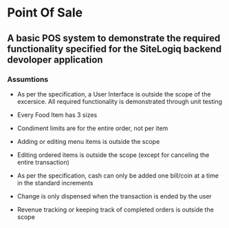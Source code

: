 # Point Of Sale

## A basic POS system to demonstrate the required functionality specified for the SiteLogiq backend devoloper application

### Assumtions

- As per the specification, a User Interface is outside the scope of the excersice. All required functionality is demonstrated through unit testing

- Every Food Item has 3 sizes

- Condiment limits are for the entire order, not per item 

- Adding or editing menu items is outside the scope

- Editing ordered items is outside the scope (except for canceling the entire transaction)

- As per the specification, cash can only be added one bill/coin at a time in the standard increments

- Change is only dispensed when the transaction is ended by the user

- Revenue tracking or keeping track of completed orders is outside the scope

